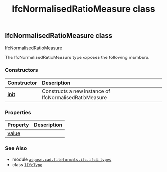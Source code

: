 ﻿---
title: IfcNormalisedRatioMeasure class
second_title: Aspose.CAD for Python via .NET API References
description: 
type: docs
weight: 1080
url: /python-net/aspose.cad.fileformats.ifc.ifc4.types/ifcnormalisedratiomeasure/
is_root: false
---

## IfcNormalisedRatioMeasure class

IfcNormalisedRatioMeasure



The IfcNormalisedRatioMeasure type exposes the following members:

### Constructors
| Constructor | Description |
| :- | :- |
| [__init__](/cad/python-net/aspose.cad.fileformats.ifc.ifc4.types/ifcnormalisedratiomeasure/__init__/#) | Constructs a new instance of IfcNormalisedRatioMeasure |


### Properties
| Property | Description |
| :- | :- |
| [value](/cad/python-net/aspose.cad.fileformats.ifc.ifc4.types/ifcnormalisedratiomeasure/value) |  |



### See Also
* module [`aspose.cad.fileformats.ifc.ifc4.types`](..)
* class [`IIfcType`](/cad/python-net/aspose.cad.fileformats.ifc/iifctype)
